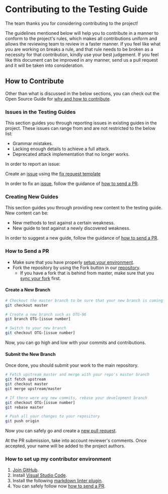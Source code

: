 # Contributing to the Testing Guide

The team thanks you for considering contributing to the project!

The guidelines mentioned below will help you to contribute in a manner to conform to the project's rules, which makes all contributions uniform and allows the reviewing team to review in a faster manner. If you feel like what you are working on breaks a rule, and that rule needs to be broken as a necessity for that contribution, kindly use your best judgement. If you feel like this document can be improved in any manner, send us a pull request and it will be taken into consideration.

## How to Contribute

Other than what is discussed in the below sections, you can check out the Open Source Guide for [why and how to contribute](https://opensource.guide/how-to-contribute/).

### Issues in the Testing Guides

This section guides you through reporting issues in existing guides in the project. These issues can range from and are not restricted to the below list:

- Grammar mistakes.
- Lacking enough details to achieve a full attack.
- Deprecated attack implementation that no longer works.

In order to report an issue:

Create an [issue](https://github.com/OWASP/OWASP-Testing-Guide-v5/issues) using the [fix request template](https://github.com/OWASP/OWASP-Testing-Guide-v5/issues/new?assignees=&labels=QA%2FEdit&template=fix-request.md&title=)

In order to fix an [issue](https://github.com/OWASP/OWASP-Testing-Guide-v5/issues), follow the guidance of [how to send a PR](#how-to-send-a-PR).

### Creating New Guides

This section guides you through providing new content to the testing guide. New content can be:

- New methods to test against a certain weakness.
- New guide to test against a newly discovered weakness.

In order to suggest a new guide, follow the guidance of [how to send a PR](#how-to-send-a-PR).

### How to Send a PR

- Make sure that you have properly [setup your environment](#how-to-set-up-my-contributor-environment).
- Fork the repository by using the Fork button in our [repository](https://github.com/OWASP/OWASP-Testing-Guide-v5).
  - If you have a fork that is behind from master, make sure that you [sync your fork](https://help.github.com/en/articles/syncing-a-fork) first.

#### Create a New Branch

```bash
# Checkout the master branch to be sure that your new branch is coming from master
git checkout master

# Create a new branch such as OTG-96
git branch OTG-[issue number]

# Switch to your new branch
git checkout OTG-[issue number]
```

Now, you can go high and low with your commits and contributions.

#### Submit the New Branch

Once done, you should submit your work to the main repository.

```bash
# Fetch upstream master and merge with your repo's master branch
git fetch upstream
git checkout master
git merge upstream/master

# If there were any new commits, rebase your development branch
git checkout OTG-[issue number]
git rebase master

# Push all your changes to your repository
git push origin
```

Now you can safely go and create a [new pull request](https://github.com/OWASP/OWASP-Testing-Guide-v5/compare?expand=1).

At the PR submission, take into account reviewer's comments. Once accepted, your name will be added to the project authors.

### How to set up my contributor environment

1. [Join GitHub](https://github.com/join).
1. Install [Visual Studio Code](https://code.visualstudio.com/).
1. Install the following [markdown linter plugin](https://github.com/DavidAnson/vscode-markdownlint#install).
1. You can safely follow now [how to send a PR](#how-to-send-a-pr).
